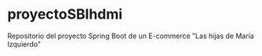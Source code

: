 # proyectoSBlhdmi
Repositorio del proyecto Spring Boot de un E-commerce "Las hijas de María Izquierdo"
